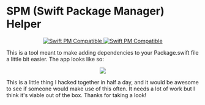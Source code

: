 # SPM (Swift Package Manager) Helper
<p align="center">
	<a href="">
		<img src="https://img.shields.io/badge/platform-macOS-AAAAAA.svg?style=flat" alt="Swift PM Compatible">
	</a>
	<a href="">
		<img src="https://img.shields.io/badge/Swift-4.2.1-F05138.svg?style=flat" alt="Swift PM Compatible">
	</a>
</p>

This is a tool meant to make adding dependencies to your Package.swift file a little bit easier. The app looks like so:

<p align="center">
	<img src="./SPMHelperVideo.gif">
</p>

This is a little thing I hacked together in half a day, and it would be awesome to see if someone would make use of this often. It needs a lot of work but I think it's viable out of the box. Thanks for taking a look!